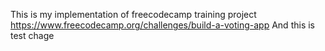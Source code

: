 This is my implementation of freecodecamp training project https://www.freecodecamp.org/challenges/build-a-voting-app
And this is test chage
